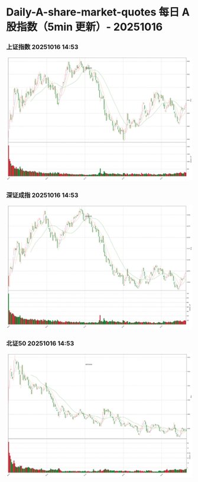 
# Daily-A-share-market-quotes 每日 A 股指数（5min 更新）- 20251016

### 上证指数 20251016 14:53
![](./fig/2025/10/20251016-sh000001.png)

### 深证成指 20251016 14:53
![](./fig/2025/10/20251016-sz399001.png)

### 北证50 20251016 14:53
![](./fig/2025/10/20251016-bj899050.png)

